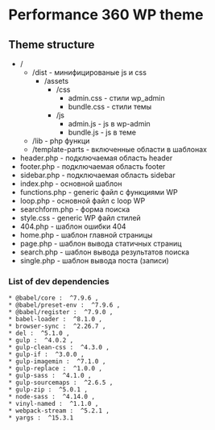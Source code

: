 # Performance 360 WP theme

## Theme structure
* /
    * /dist - минифицированые js и css
        * /assets
            * /css
               * admin.css - стили wp_admin
               * bundle.css - стили темы
            * /js
               * admin.js - js в wp-admin
               * bundle.js - js в теме
    * /lib -  php функци
    * /template-parts - включенные области в шаблонах
 * header.php - подключаемая область header
 * footer.php - подключаемая область footer  
 * sidebar.php - подключаемая область sidebar 
 * index.php - основной шаблон
 * functions.php - generic файл с функциями WP
 * loop.php - основной файл c loop WP
 * searchform.php - форма поиска
 * style.css - generic WP файл стилей
 * 404.php - шаблон ошибки 404
 * home.php - шаблон главной страницы
 * page.php - шаблон вывода статичных страниц
 * search.php - шаблон вывода результатов поиска
 * single.php - шаблон вывода поста (записи)

### List of dev dependencies

    * @babel/core :  ^7.9.6 ,
    * @babel/preset-env :  ^7.9.6 ,
    * @babel/register :  ^7.9.0 ,
    * babel-loader :  ^8.1.0 ,
    * browser-sync :  ^2.26.7 ,
    * del :  ^5.1.0 ,
    * gulp :  ^4.0.2 ,
    * gulp-clean-css :  ^4.3.0 ,
    * gulp-if :  ^3.0.0 ,
    * gulp-imagemin :  ^7.1.0 ,
    * gulp-replace :  ^1.0.0 ,
    * gulp-sass :  ^4.1.0 ,
    * gulp-sourcemaps :  ^2.6.5 ,
    * gulp-zip :  ^5.0.1 ,
    * node-sass :  ^4.14.0 ,
    * vinyl-named :  ^1.1.0 ,
    * webpack-stream :  ^5.2.1 ,
    * yargs :  ^15.3.1 

